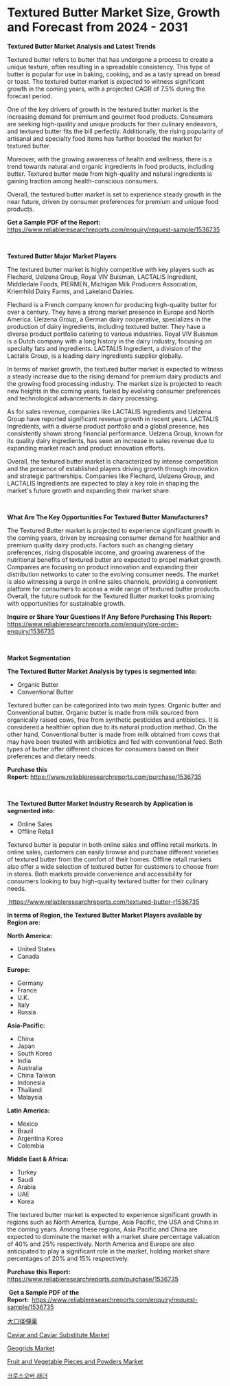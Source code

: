 <p><h1>Textured Butter Market Size, Growth and Forecast from 2024 - 2031</h1></p><p><strong>Textured Butter Market Analysis and Latest Trends</strong></p>
<p><p>Textured butter refers to butter that has undergone a process to create a unique texture, often resulting in a spreadable consistency. This type of butter is popular for use in baking, cooking, and as a tasty spread on bread or toast. The textured butter market is expected to witness significant growth in the coming years, with a projected CAGR of 7.5% during the forecast period.</p><p>One of the key drivers of growth in the textured butter market is the increasing demand for premium and gourmet food products. Consumers are seeking high-quality and unique products for their culinary endeavors, and textured butter fits the bill perfectly. Additionally, the rising popularity of artisanal and specialty food items has further boosted the market for textured butter.</p><p>Moreover, with the growing awareness of health and wellness, there is a trend towards natural and organic ingredients in food products, including butter. Textured butter made from high-quality and natural ingredients is gaining traction among health-conscious consumers.</p><p>Overall, the textured butter market is set to experience steady growth in the near future, driven by consumer preferences for premium and unique food products.</p></p>
<p><strong>Get a Sample PDF of the Report:&nbsp;</strong> <a href="https://www.reliableresearchreports.com/enquiry/request-sample/1536735">https://www.reliableresearchreports.com/enquiry/request-sample/1536735</a></p>
<p>&nbsp;</p>
<p><strong>Textured Butter Major Market Players</strong></p>
<p><p>The textured butter market is highly competitive with key players such as Flechard, Uelzena Group, Royal VIV Buisman, LACTALIS Ingredient, Middledale Foods, PIERMEN, Michigan Milk Producers Association, Kriemhild Dairy Farms, and Lakeland Dairies. </p><p>Flechard is a French company known for producing high-quality butter for over a century. They have a strong market presence in Europe and North America. Uelzena Group, a German dairy cooperative, specializes in the production of dairy ingredients, including textured butter. They have a diverse product portfolio catering to various industries. Royal VIV Buisman is a Dutch company with a long history in the dairy industry, focusing on specialty fats and ingredients. LACTALIS Ingredient, a division of the Lactalis Group, is a leading dairy ingredients supplier globally.</p><p>In terms of market growth, the textured butter market is expected to witness a steady increase due to the rising demand for premium dairy products and the growing food processing industry. The market size is projected to reach new heights in the coming years, fueled by evolving consumer preferences and technological advancements in dairy processing.</p><p>As for sales revenue, companies like LACTALIS Ingredients and Uelzena Group have reported significant revenue growth in recent years. LACTALIS Ingredients, with a diverse product portfolio and a global presence, has consistently shown strong financial performance. Uelzena Group, known for its quality dairy ingredients, has seen an increase in sales revenue due to expanding market reach and product innovation efforts.</p><p>Overall, the textured butter market is characterized by intense competition and the presence of established players driving growth through innovation and strategic partnerships. Companies like Flechard, Uelzena Group, and LACTALIS Ingredients are expected to play a key role in shaping the market's future growth and expanding their market share.</p></p>
<p>&nbsp;</p>
<p><strong>What Are The Key Opportunities For Textured Butter Manufacturers?</strong></p>
<p><p>The Textured Butter market is projected to experience significant growth in the coming years, driven by increasing consumer demand for healthier and premium quality dairy products. Factors such as changing dietary preferences, rising disposable income, and growing awareness of the nutritional benefits of textured butter are expected to propel market growth. Companies are focusing on product innovation and expanding their distribution networks to cater to the evolving consumer needs. The market is also witnessing a surge in online sales channels, providing a convenient platform for consumers to access a wide range of textured butter products. Overall, the future outlook for the Textured Butter market looks promising with opportunities for sustainable growth.</p></p>
<p><strong>Inquire or Share Your Questions If Any Before Purchasing This Report:</strong> <a href="https://www.reliableresearchreports.com/enquiry/pre-order-enquiry/1536735">https://www.reliableresearchreports.com/enquiry/pre-order-enquiry/1536735</a></p>
<p>&nbsp;</p>
<p><strong>Market Segmentation</strong></p>
<p><strong>The Textured Butter Market Analysis by types is segmented into:</strong></p>
<p><ul><li>Organic Butter</li><li>Conventional Butter</li></ul></p>
<p><p>Textured butter can be categorized into two main types: Organic butter and Conventional butter. Organic butter is made from milk sourced from organically raised cows, free from synthetic pesticides and antibiotics. It is considered a healthier option due to its natural production method. On the other hand, Conventional butter is made from milk obtained from cows that may have been treated with antibiotics and fed with conventional feed. Both types of butter offer different choices for consumers based on their preferences and dietary needs.</p></p>
<p><strong>Purchase this Report:&nbsp;</strong><a href="https://www.reliableresearchreports.com/purchase/1536735">https://www.reliableresearchreports.com/purchase/1536735</a></p>
<p>&nbsp;</p>
<p><strong>The Textured Butter Market Industry Research by Application is segmented into:</strong></p>
<p><ul><li>Online Sales</li><li>Offline Retail</li></ul></p>
<p><p>Textured butter is popular in both online sales and offline retail markets. In online sales, customers can easily browse and purchase different varieties of textured butter from the comfort of their homes. Offline retail markets also offer a wide selection of textured butter for customers to choose from in stores. Both markets provide convenience and accessibility for consumers looking to buy high-quality textured butter for their culinary needs.</p></p>
<p><a href="https://www.reliableresearchreports.com/textured-butter-r1536735">&nbsp;https://www.reliableresearchreports.com/textured-butter-r1536735</a></p>
<p><strong>In terms of Region, the Textured Butter Market Players available by Region are:</strong></p>
<p>
    <p> <strong> North America: </strong>
        <ul>
            <li>United States</li>
            <li>Canada</li>
        </ul>
        </p> 
    <p> <strong> Europe: </strong>
        <ul>
            <li>Germany</li>
            <li>France</li>
            <li>U.K.</li>
            <li>Italy</li>
            <li>Russia</li>
        </ul>
        </p> 
    <p> <strong> Asia-Pacific: </strong>
        <ul>
            <li>China</li>
            <li>Japan</li>
            <li>South Korea</li>
            <li>India</li>
            <li>Australia</li>
            <li>China Taiwan</li>
            <li>Indonesia</li>
            <li>Thailand</li>
            <li>Malaysia</li>
        </ul>
        </p> 
    <p> <strong> Latin America: </strong>
        <ul>
            <li>Mexico</li>
            <li>Brazil</li>
            <li>Argentina Korea</li>
            <li>Colombia</li>
        </ul>
        </p> 
    <p> <strong> Middle East & Africa: </strong>
        <ul>
            <li>Turkey</li>
            <li>Saudi</li>
            <li>Arabia</li>
            <li>UAE</li>
            <li>Korea</li>
        </ul>
    </p>
    </p>
<p><p>The textured butter market is expected to experience significant growth in regions such as North America, Europe, Asia Pacific, the USA and China in the coming years. Among these regions, Asia Pacific and China are expected to dominate the market with a market share percentage valuation of 40% and 25% respectively. North America and Europe are also anticipated to play a significant role in the market, holding market share percentages of 20% and 15% respectively.</p></p>
<p><strong>Purchase this Report: </strong><a href="https://www.reliableresearchreports.com/purchase/1536735">https://www.reliableresearchreports.com/purchase/1536735</a></p>
<p>&nbsp;<strong>Get a Sample PDF of the Report:&nbsp;&nbsp;</strong><a href="https://www.reliableresearchreports.com/enquiry/request-sample/1536735">https://www.reliableresearchreports.com/enquiry/request-sample/1536735</a></p>
<p><strong></strong></p>
<p><p><a href="https://github.com/jkjreqjscoxx7/Market-Research-Report-List-1/blob/main/439298119568.md">大口径弾薬</a></p><p><a href="https://github.com/jerrycopelandthomaswsqd8q/Market-Research-Report-List-2/blob/main/caviar-and-caviar-substitute-market.md">Caviar and Caviar Substitute Market</a></p><p><a href="https://issuu.com/reportprime-2/docs/geogrids-market-size-2030.pptx">Geogrids Market</a></p><p><a href="https://github.com/yoshih12/Market-Research-Report-List-2/blob/main/fruit-and-vegetable-pieces-and-powders-market.md">Fruit and Vegetable Pieces and Powders Market</a></p><p><a href="https://medium.com/@deborahward03/%ED%81%AC%EB%A1%9C%EC%8A%A4%EC%98%A4%EB%B2%84-%EC%82%AC%EB%8B%A4%EB%A6%AC-%EC%8B%9C%EC%9E%A5-%EC%A0%90%EC%9C%A0%EC%9C%A8-%EB%B3%80%ED%99%94-%EB%B0%8F-%EC%8B%9C%EC%9E%A5-%EC%84%B1%EC%9E%A5-%EC%B6%94%EC%9D%B4-2024-2031-51a79f5db008">크로스오버 래더</a></p></p>